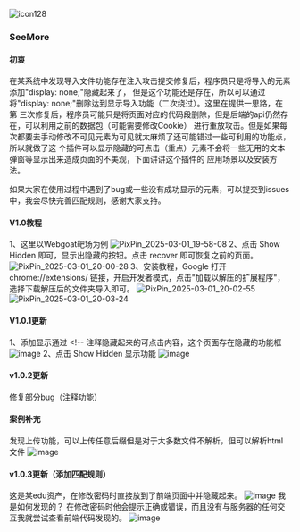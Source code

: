 ![icon128](https://github.com/user-attachments/assets/41bc2008-1aa9-4023-8201-e4d44b6a7f9d)

### SeeMore
#### 初衷
在某系统中发现导入文件功能存在注入攻击提交修复后，程序员只是将导入的元素添加"display: none;"隐藏起来了，
但是这个功能还是存在，所以可以通过将"display: none;"删除达到显示导入功能（二次绕过）。这里在提供一思路，在第
三次修复后，程序员可能只是将页面对应的代码段删除，但是后端的api仍然存在，可以利用之前的数据包（可能需要修改Cookie）
进行重放攻击。但是如果每次都要去手动修改不可见元素为可见就太麻烦了还可能错过一些可利用的功能点，所以就做了这
个插件可以显示隐藏的可点击（重点）元素不会将一些无用的文本弹窗等显示出来造成页面的不美观，下面讲讲这个插件的
应用场景以及安装方法。

如果大家在使用过程中遇到了bug或一些没有成功显示的元素，可以提交到issues中，我会尽快完善匹配规则，感谢大家支持。

#### V1.0教程
1、这里以Webgoat靶场为例
![PixPin_2025-03-01_19-58-08](https://github.com/user-attachments/assets/afa45f56-03b9-4b30-b5f0-7fe1d6991b41)
2、点击 Show Hidden 即可，显示出隐藏的按钮。点击 recover 即可恢复之前的页面。
![PixPin_2025-03-01_20-00-28](https://github.com/user-attachments/assets/3e1ec965-591a-4eda-8d17-785f2d850df7)
3、安装教程，Google 打开 chrome://extensions/ 链接，开启开发者模式，点击"加载以解压的扩展程序"，选择下载解压后的文件夹导入即可。
![PixPin_2025-03-01_20-02-55](https://github.com/user-attachments/assets/0bdc4127-a3e2-43d9-96ae-56736e835015)
![PixPin_2025-03-01_20-03-24](https://github.com/user-attachments/assets/702b71e7-a3e1-43d4-a917-a18a5d6abe54)

#### V1.0.1更新
1、添加显示通过 <!-- 注释隐藏起来的可点击内容，这个页面存在隐藏的功能框
![image](https://github.com/user-attachments/assets/635304b6-a334-4efa-b049-1ac89db16186)
2、点击 Show Hidden 显示功能
![image](https://github.com/user-attachments/assets/04344bfc-1547-4f58-85ac-19ccb92711c8)

#### v1.0.2更新
修复部分bug（注释功能）

#### 案例补充
发现上传功能，可以上传任意后缀但是对于大多数文件不解析，但可以解析html文件
![image](https://github.com/user-attachments/assets/9b38fa55-b387-4b23-a8fa-6c1b1bfb5fa6)

#### v1.0.3更新（添加匹配规则）
这是某edu资产，在修改密码时直接放到了前端页面中并隐藏起来。
![image](https://github.com/user-attachments/assets/2027c741-312d-48ad-ab83-1e672b4f2680)
我是如何发现的？
在修改密码时他会提示正确或错误，而且没有与服务器的任何交互我就尝试查看前端代码发现的。
![image](https://github.com/user-attachments/assets/7c388e5a-f842-472b-9eaf-516dbf794a35)

